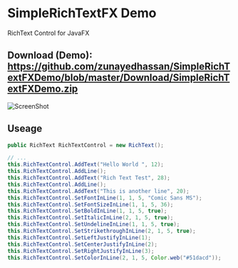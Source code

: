 # SimpleRichTextFX Demo
RichText Control for JavaFX

## Download (Demo): https://github.com/zunayedhassan/SimpleRichTextFXDemo/blob/master/Download/SimpleRichTextFXDemo.zip

![ScreenShot](https://github.com/zunayedhassan/SimpleRichTextFXDemo/blob/master/preview.png?raw=true)

## Useage

``` java
public RichText RichTextControl = new RichText();

// ...
this.RichTextControl.AddText("Hello World ", 12);
this.RichTextControl.AddLine();
this.RichTextControl.AddText("Rich Text Test", 28);
this.RichTextControl.AddLine();
this.RichTextControl.AddText("This is another line", 20);
this.RichTextControl.SetFontInLine(1, 1, 5, "Comic Sans MS");
this.RichTextControl.SetFontSizeInLine(1, 1, 5, 36);
this.RichTextControl.SetBoldInLine(1, 1, 5, true);
this.RichTextControl.SetItalicInLine(2, 1, 5, true);
this.RichTextControl.SetUndelineInLine(1, 1, 5, true);
this.RichTextControl.SetStrikethroughInLine(2, 1, 5, true);
this.RichTextControl.SetLeftJustifyInLine(1);
this.RichTextControl.SetCenterJustifyInLine(2);
this.RichTextControl.SetRightJustifyInLine(3);
this.RichTextControl.SetColorInLine(2, 1, 5, Color.web("#51dacd"));

```
